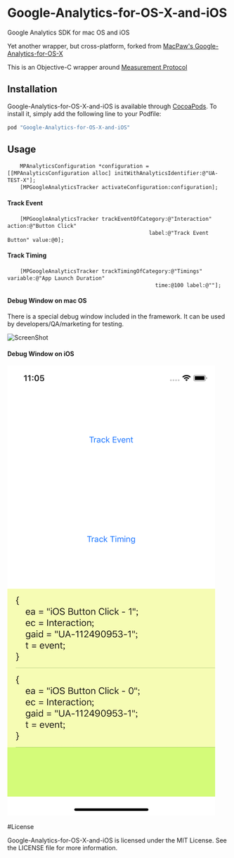 # Google-Analytics-for-OS-X-and-iOS
Google Analytics SDK for mac OS and iOS

Yet another wrapper, but cross-platform, forked from [MacPaw's Google-Analytics-for-OS-X](https://github.com/MacPaw/Google-Analytics-for-OS-X)

This is an Objective-C wrapper around [Measurement Protocol](https://developers.google.com/analytics/devguides/collection/protocol/v1/devguide)

## Installation
Google-Analytics-for-OS-X-and-iOS is available through [CocoaPods](http://cocoapods.org). To install
it, simply add the following line to your Podfile:

```ruby
pod "Google-Analytics-for-OS-X-and-iOS"
```

## Usage

```
    MPAnalyticsConfiguration *configuration = [[MPAnalyticsConfiguration alloc] initWithAnalyticsIdentifier:@"UA-TEST-X"];
    [MPGoogleAnalyticsTracker activateConfiguration:configuration];
```

#### Track Event

```
    [MPGoogleAnalyticsTracker trackEventOfCategory:@"Interaction" action:@"Button Click"
                                             label:@"Track Event Button" value:@0];
```

#### Track Timing

```
    [MPGoogleAnalyticsTracker trackTimingOfCategory:@"Timings" variable:@"App Launch Duration"
                                               time:@100 label:@""];
```

#### Debug Window on mac OS

There is a special debug window included in the framework. It can be used by developers/QA/marketing for testing.

![ScreenShot](https://raw.githubusercontent.com/Splendent/Google-Analytics-for-OS-X/master/screenshot.png)

#### Debug Window on iOS

![ScreenShotIOS](https://raw.githubusercontent.com/Splendent/Google-Analytics-for-OS-X/master/screenshot-ios.png)

#License

Google-Analytics-for-OS-X-and-iOS is licensed under the MIT License. See the LICENSE file for more information.

